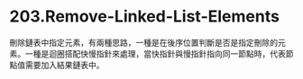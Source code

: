 # 203.Remove-Linked-List-Elements

刪除鏈表中指定元素，有兩種思路，一種是在後序位置判斷是否是指定刪除的元素。一種是迴圈搭配快慢指針來處理，當快指針與慢指針指向同一節點時，代表節點值需要加入結果鏈表中。
